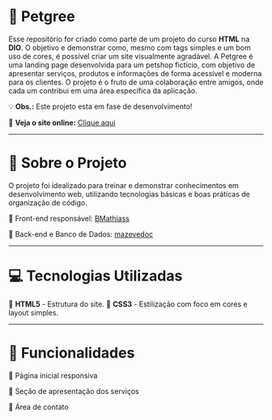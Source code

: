 # 🐾 Petgree

Esse repositório for criado como parte de um projeto do curso **HTML** na **DIO**. O objetivo e demonstrar como, mesmo com tags simples e um bom uso de cores, é possível criar um site visualmente agradável.
A Petgree é uma landing page desenvolvida para um petshop fictício, com objetivo de apresentar serviços, produtos e informações de forma acessível e moderna para os clientes. O projeto é o fruto de uma colaboração entre amigos, onde cada um contribui em uma área específica da aplicação.

💡 **Obs.:** Este projeto esta em fase de desenvolvimento!

🚀 **Veja o site online:** [Clique aqui](https://petgree.onrender.com)

---

# 📌 **Sobre o Projeto**

O projeto foi idealizado para treinar e demonstrar conhecimentos em desenvolvimento web, utilizando tecnologias básicas e boas práticas de organização de código.

🔸 Front-end responsável: [BMathiass](https://github.com/BMathiass)

🔸 Back-end e Banco de Dados: [mazevedoc](https://github.com/mazevedoc)

---

# 💻 Tecnologias Utilizadas

🔸 **HTML5** - Estrutura do site.
🔸 **CSS3** - Estilização com foco em cores e layout simples.

---

# 🎨 Funcionalidades

🔸 Página inicial responsiva

🔸 Seção de apresentação dos serviços

🔸 Área de contato
